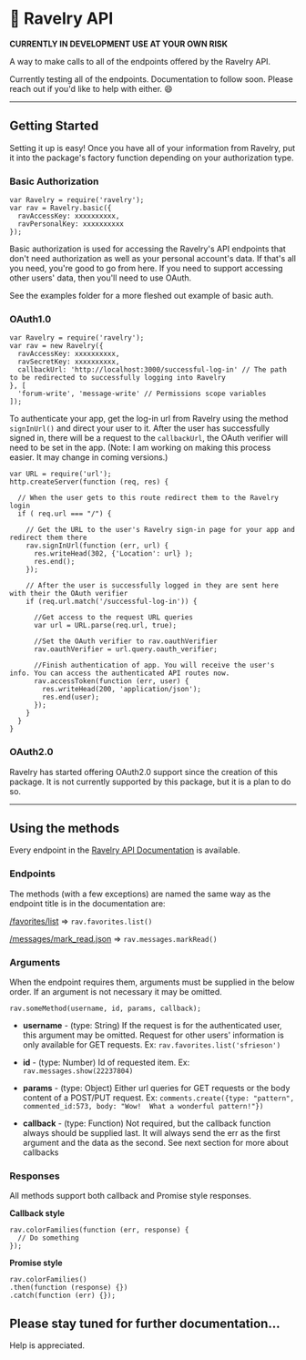 # 🧣 Ravelry API

**CURRENTLY IN DEVELOPMENT USE AT YOUR OWN RISK**

A way to make calls to all of the endpoints offered by the Ravelry API.

Currently testing all of the endpoints. Documentation to follow soon.
Please reach out if you'd like to help with either. 😄

***

## Getting Started
Setting it up is easy!  Once you have all of your information from Ravelry, put it into the package's factory function depending on your authorization type.

### Basic Authorization

```
var Ravelry = require('ravelry');
var rav = Ravelry.basic({
  ravAccessKey: xxxxxxxxxx,
  ravPersonalKey: xxxxxxxxxx
});
```
Basic authorization is used for accessing the Ravelry's API endpoints that don't need authorization as well as your personal account's data.  If that's all you need, you're good to go from here.  If you need to support accessing other users' data, then you'll need to use OAuth.

See the examples folder for a more fleshed out example of basic auth.

### OAuth1.0
```
var Ravelry = require('ravelry');
var rav = new Ravelry({
  ravAccessKey: xxxxxxxxxx,
  ravSecretKey: xxxxxxxxxx,
  callbackUrl: 'http://localhost:3000/successful-log-in' // The path to be redirected to successfully logging into Ravelry
}, [
  'forum-write', 'message-write' // Permissions scope variables
]);
```

To authenticate your app, get the log-in url from Ravelry using the method `signInUrl()` and direct your user to it.  After the user has successfully signed in, there will be a request to the `callbackUrl`, the OAuth verifier will need to be set in the app. (Note: I am working on making this process easier.  It may change in coming versions.)

```
var URL = require('url');
http.createServer(function (req, res) {

  // When the user gets to this route redirect them to the Ravelry login
  if ( req.url === "/") {

    // Get the URL to the user's Ravelry sign-in page for your app and redirect them there
    rav.signInUrl(function (err, url) {
      res.writeHead(302, {'Location': url} );
      res.end();
    });

    // After the user is successfully logged in they are sent here with their the OAuth verifier
    if (req.url.match('/successful-log-in')) {

      //Get access to the request URL queries
      var url = URL.parse(req.url, true);

      //Set the OAuth verifier to rav.oauthVerifier
      rav.oauthVerifier = url.query.oauth_verifier;

      //Finish authentication of app. You will receive the user's info. You can access the authenticated API routes now.
      rav.accessToken(function (err, user) {
        res.writeHead(200, 'application/json');
        res.end(user);
      });
    }
  }
}
```
### OAuth2.0

Ravelry has started offering OAuth2.0 support since the creation of this package.  It is not currently supported by this package, but it is a plan to do so.

***

## Using the methods

Every endpoint in the [Ravelry API Documentation](http://www.ravelry.com/api) is available.

### Endpoints

The methods (with a few exceptions) are named the same way as the endpoint title is in the documentation are:

[/favorites/list](http://www.ravelry.com/api#favorites_list) => `rav.favorites.list()`

[/messages/mark_read.json](http://www.ravelry.com/api#messages_mark_read) => `rav.messages.markRead()`


### Arguments

When the endpoint requires them, arguments must be supplied in the below order. If an argument is not necessary it may be omitted.
```
rav.someMethod(username, id, params, callback);
```

- **username** - (type: String) If the request is for the authenticated user, this argument may be omitted.  Request for other users' information is only available for GET requests.
Ex: `rav.favorites.list('sfrieson')`

- **id** - (type: Number) Id of requested item.
Ex: `rav.messages.show(22237804)`

- **params** - (type: Object) Either url queries for GET requests or the body content of a POST/PUT request.
Ex: `comments.create({type: "pattern", commented_id:573, body: "Wow!  What a wonderful pattern!"})`

- **callback** - (type: Function) Not required, but the callback function always should be supplied last. It will always send the err as the first argument and the data as the second. See next section for more about callbacks


### Responses

All methods support both callback and Promise style responses.

**Callback style**
```
rav.colorFamilies(function (err, response) {
  // Do something
});
```

**Promise style**
```
rav.colorFamilies()
.then(function (response) {})
.catch(function (err) {});
```

## Please stay tuned for further documentation...
Help is appreciated.
